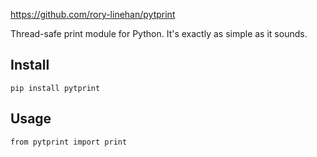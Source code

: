 https://github.com/rory-linehan/pytprint

Thread-safe print module for Python. It's exactly as simple as it sounds.

## Install

`pip install pytprint`

## Usage

`from pytprint import print`
